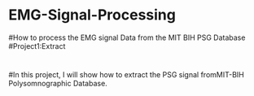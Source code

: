 # EMG-Signal-Processing
#How to process the EMG signal   Data from the MIT BIH PSG Database
#Project1:Extract
#
#In this project, I will show how to extract the PSG signal fromMIT-BIH Polysomnographic Database.
